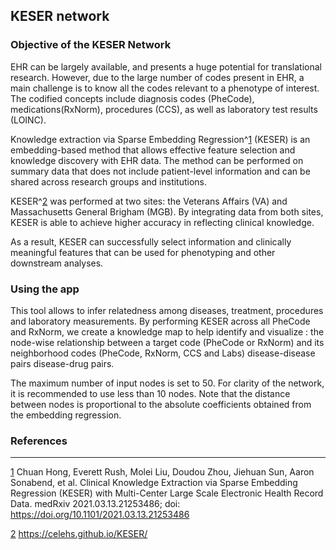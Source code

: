 ## KESER network

### Objective of the KESER Network

EHR can be largely available, and presents a huge potential for translational research. However, due to the large number of codes present in EHR, a main challenge is to know all the codes relevant to a phenotype of interest. The codified concepts include diagnosis codes (PheCode), medications(RxNorm), procedures (CCS), as well as laboratory test results (LOINC).

Knowledge extraction via Sparse Embedding Regression^[1] (KESER) is an embedding-based method that allows effective feature selection and knowledge discovery with EHR data. The method can be performed on summary data that does not include patient-level information and can be shared across research groups and institutions.

KESER^[2] was performed at two sites: the Veterans Affairs (VA) and Massachusetts General Brigham (MGB). By integrating data from both sites, KESER is able to achieve higher accuracy in reflecting clinical knowledge. 

As a result, KESER can successfully select information and clinically meaningful features that can be used for phenotyping and other downstream analyses.


### Using the app

This tool allows to infer relatedness among diseases, treatment, procedures and laboratory measurements. By performing KESER across all PheCode and RxNorm, we create a knowledge map to help identify and visualize :
the node-wise relationship between a target code (PheCode or RxNorm) and its neighborhood codes (PheCode, RxNorm, CCS and Labs)
disease-disease pairs
disease-drug pairs.

The maximum number of input nodes is set to 50. For clarity of the network, it is recommended to use less than 10 nodes.
Note that the distance between nodes is proportional to the absolute coefficients obtained from the embedding regression.


### References

<hr>

[1]: https://doi.org/10.1101/2021.03.13.21253486

[2]: https://celehs.github.io/KESER/

[1] Chuan Hong, Everett Rush, Molei Liu, Doudou Zhou, Jiehuan Sun, Aaron Sonabend, et al. Clinical Knowledge Extraction via Sparse Embedding Regression (KESER) with Multi-Center Large Scale Electronic Health Record Data. medRxiv 2021.03.13.21253486; doi: https://doi.org/10.1101/2021.03.13.21253486

[2] https://celehs.github.io/KESER/

